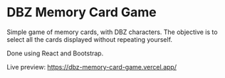 # DBZ Memory Card Game

Simple game of memory cards, with DBZ characters. The objective is to select all the cards displayed without repeating yourself.

Done using React and Bootstrap.

Live preview: https://dbz-memory-card-game.vercel.app/


